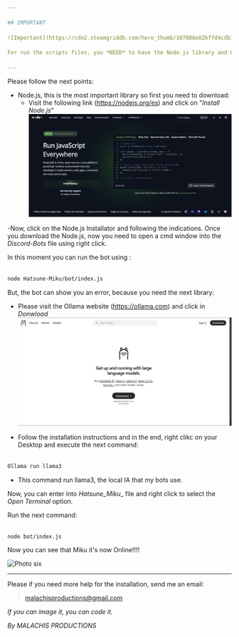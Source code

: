 ```yaml
---

## IMPORTANT

![Important](https://cdn2.steamgriddb.com/hero_thumb/107806e82bffd4cdb17bf1cbe7378646.jpg)

For run the scripts files, you *NEED* to have the Node.js library and Ollama library, don't worry, I'm going to explain step by step how to download this libraries ^^.

---
```


Please follow the next points:

- Node.js, this is the most important library so first you need to download:
    - Visit the following link (https://nodejs.org/es) and click on "_*Install Node.js*_"
![Photo four](Images/3.png)


-Now, click on the Node.js Installator and following the indications. Once you download the Node.js, now you need to open a cmd window into the _Discord-Bots_ file using right click.


In this moment you can run the bot using :

```bash

node Hatsune-Miku/bot/index.js

```

But, the bot can show you an error, because you need the next library:

- Please visit the Ollama website (https://ollama.com) and click in _*Donwload*_ 
![Photo five](Images/4.png)


- Follow the installation instructions and in the end, right clikc on your Desktop and execute the next command:

```bash

Ollama run llama3

```

- This command run llama3, the local IA that my bots use.


Now, you can enter into _*Hatsune_Miku*__ file and right click to select the _*Open Terminal*_ option.

Run the next command:

```bash

node bot/index.js

```

Now you can see that Miku it's now Online!!!!

![Photo six](https://images-wixmp-ed30a86b8c4ca887773594c2.wixmp.com/f/20ef36ed-0f86-4225-ab7b-ee189b179372/d6tkcfs-4cd78daa-924a-4e6a-bdf1-2f466568e9f4.jpg?token=eyJ0eXAiOiJKV1QiLCJhbGciOiJIUzI1NiJ9.eyJzdWIiOiJ1cm46YXBwOjdlMGQxODg5ODIyNjQzNzNhNWYwZDQxNWVhMGQyNmUwIiwiaXNzIjoidXJuOmFwcDo3ZTBkMTg4OTgyMjY0MzczYTVmMGQ0MTVlYTBkMjZlMCIsIm9iaiI6W1t7InBhdGgiOiJcL2ZcLzIwZWYzNmVkLTBmODYtNDIyNS1hYjdiLWVlMTg5YjE3OTM3MlwvZDZ0a2Nmcy00Y2Q3OGRhYS05MjRhLTRlNmEtYmRmMS0yZjQ2NjU2OGU5ZjQuanBnIn1dXSwiYXVkIjpbInVybjpzZXJ2aWNlOmZpbGUuZG93bmxvYWQiXX0.t-eNjL4MjimuKeIUhOvrN8mf_YsAhjYWRnjFIhIa2g4)

---

Please if you need more help for the installation, send me an email:

> malachisproductions@gmail.com



_*If you can image it, you can code it.*_


_*By MALACHIS PRODUCTIONS*_